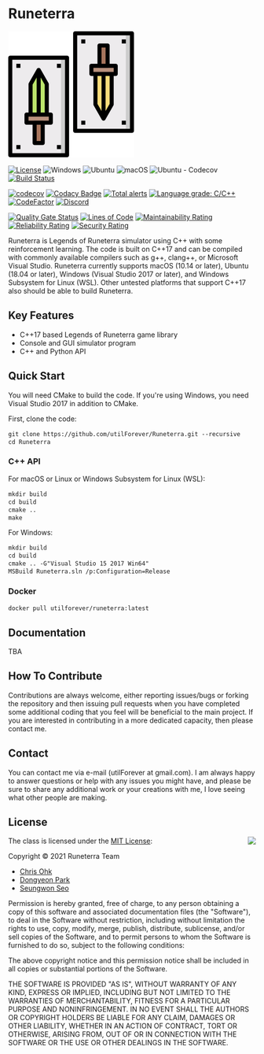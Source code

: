 # Runeterra

<img src="./Medias/Logos/Logo.png" width=256 height=256 />

[![License](https://img.shields.io/badge/Licence-MIT-blue.svg)](https://github.com/utilForever/Runeterra/blob/master/LICENSE) ![Windows](https://github.com/utilForever/Runeterra/workflows/Windows/badge.svg) ![Ubuntu](https://github.com/utilForever/Runeterra/workflows/Ubuntu/badge.svg) ![macOS](https://github.com/utilForever/Runeterra/workflows/macOS/badge.svg) ![Ubuntu - Codecov](https://github.com/utilForever/Runeterra/workflows/Ubuntu%20-%20Codecov/badge.svg) [![Build Status](https://travis-ci.com/utilForever/Runeterra.svg?branch=main)](https://travis-ci.com/utilForever/Runeterra)

[![codecov](https://codecov.io/gh/utilForever/Runeterra/branch/main/graph/badge.svg)](https://codecov.io/gh/utilForever/Runeterra)
[![Codacy Badge](https://app.codacy.com/project/badge/Grade/048c90cb358f4132982cb9be4d776b29)](https://www.codacy.com/gh/utilForever/Runeterra/dashboard?utm_source=github.com&amp;utm_medium=referral&amp;utm_content=utilForever/Runeterra&amp;utm_campaign=Badge_Grade)
[![Total alerts](https://img.shields.io/lgtm/alerts/g/utilForever/Runeterra.svg?logo=lgtm&logoWidth=18)](https://lgtm.com/projects/g/utilForever/Runeterra/alerts/)
[![Language grade: C/C++](https://img.shields.io/lgtm/grade/cpp/g/utilForever/Runeterra.svg?logo=lgtm&logoWidth=18)](https://lgtm.com/projects/g/utilForever/Runeterra/context:cpp)
[![CodeFactor](https://www.codefactor.io/repository/github/utilforever/Runeterra/badge)](https://www.codefactor.io/repository/github/utilforever/Runeterra) [![Discord](https://img.shields.io/discord/789794895493726258.svg)](https://discord.gg/b8B77nrgwm)

[![Quality Gate Status](https://sonarcloud.io/api/project_badges/measure?project=Runeterra&metric=alert_status)](https://sonarcloud.io/dashboard?id=Runeterra) [![Lines of Code](https://sonarcloud.io/api/project_badges/measure?project=Runeterra&metric=ncloc)](https://sonarcloud.io/dashboard?id=Runeterra) [![Maintainability Rating](https://sonarcloud.io/api/project_badges/measure?project=Runeterra&metric=sqale_rating)](https://sonarcloud.io/dashboard?id=Runeterra) [![Reliability Rating](https://sonarcloud.io/api/project_badges/measure?project=Runeterra&metric=reliability_rating)](https://sonarcloud.io/dashboard?id=Runeterra) [![Security Rating](https://sonarcloud.io/api/project_badges/measure?project=Runeterra&metric=security_rating)](https://sonarcloud.io/dashboard?id=Runeterra)

Runeterra is Legends of Runeterra simulator using C++ with some reinforcement learning. The code is built on C++17 and can be compiled with commonly available compilers such as g++, clang++, or Microsoft Visual Studio. Runeterra currently supports macOS (10.14 or later), Ubuntu (18.04 or later), Windows (Visual Studio 2017 or later), and Windows Subsystem for Linux (WSL). Other untested platforms that support C++17 also should be able to build Runeterra.

## Key Features

  * C++17 based Legends of Runeterra game library
  * Console and GUI simulator program
  * C++ and Python API

## Quick Start

You will need CMake to build the code. If you're using Windows, you need Visual Studio 2017 in addition to CMake.

First, clone the code:

```
git clone https://github.com/utilForever/Runeterra.git --recursive
cd Runeterra
```

### C++ API

For macOS or Linux or Windows Subsystem for Linux (WSL):

```
mkdir build
cd build
cmake ..
make
```

For Windows:

```
mkdir build
cd build
cmake .. -G"Visual Studio 15 2017 Win64"
MSBuild Runeterra.sln /p:Configuration=Release
```

### Docker

```
docker pull utilforever/runeterra:latest
```

## Documentation

TBA

## How To Contribute

Contributions are always welcome, either reporting issues/bugs or forking the repository and then issuing pull requests when you have completed some additional coding that you feel will be beneficial to the main project. If you are interested in contributing in a more dedicated capacity, then please contact me.

## Contact

You can contact me via e-mail (utilForever at gmail.com). I am always happy to answer questions or help with any issues you might have, and please be sure to share any additional work or your creations with me, I love seeing what other people are making.

## License

<img align="right" src="http://opensource.org/trademarks/opensource/OSI-Approved-License-100x137.png">

The class is licensed under the [MIT License](http://opensource.org/licenses/MIT):

Copyright &copy; 2021 Runeterra Team

  * [Chris Ohk](http://www.github.com/utilForever)
  * [Dongyeon Park](https://github.com/plzfday)
  * [Seungwon Seo](https://github.com/ssw03270)

Permission is hereby granted, free of charge, to any person obtaining a copy of this software and associated documentation files (the "Software"), to deal in the Software without restriction, including without limitation the rights to use, copy, modify, merge, publish, distribute, sublicense, and/or sell copies of the Software, and to permit persons to whom the Software is furnished to do so, subject to the following conditions:

The above copyright notice and this permission notice shall be included in all copies or substantial portions of the Software.

THE SOFTWARE IS PROVIDED "AS IS", WITHOUT WARRANTY OF ANY KIND, EXPRESS OR IMPLIED, INCLUDING BUT NOT LIMITED TO THE WARRANTIES OF MERCHANTABILITY, FITNESS FOR A PARTICULAR PURPOSE AND NONINFRINGEMENT. IN NO EVENT SHALL THE AUTHORS OR COPYRIGHT HOLDERS BE LIABLE FOR ANY CLAIM, DAMAGES OR OTHER LIABILITY, WHETHER IN AN ACTION OF CONTRACT, TORT OR OTHERWISE, ARISING FROM, OUT OF OR IN CONNECTION WITH THE SOFTWARE OR THE USE OR OTHER DEALINGS IN THE SOFTWARE.
